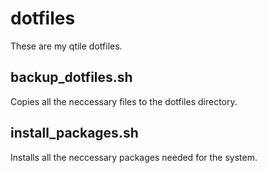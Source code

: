 # dotfiles
These are my qtile dotfiles.

## backup_dotfiles.sh
Copies all the neccessary files to the dotfiles directory.

## install_packages.sh
Installs all the neccessary packages needed for the system.

